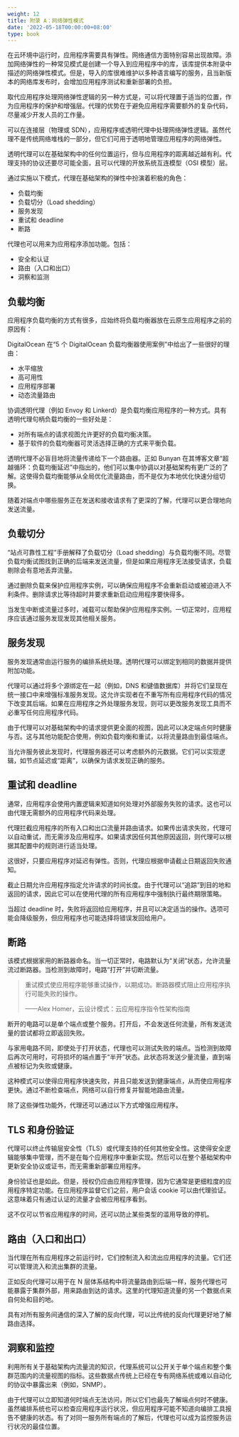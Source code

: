 ```yaml
---
weight: 12
title: 附录 A：网络弹性模式
date: '2022-05-18T00:00:00+08:00'
type: book
---
```


在云环境中运行时，应用程序需要具有弹性。网络通信方面特别容易出现故障。添加网络弹性的一种常见模式是创建一个导入到应用程序中的库，该库提供本附录中描述的网络弹性模式。但是，导入的库很难维护以多种语言编写的服务，且当新版本的网络库发布时，会增加应用程序测试和重新部署的负担。

取代应用程序处理网络弹性逻辑的另一种方式是，可以将代理置于适当的位置，作为应用程序的保护和增强层。代理的优势在于避免应用程序需要额外的复杂代码，尽量减少开发人员的工作量。

可以在连接层（物理或 SDN），应用程序或透明代理中处理网络弹性逻辑。虽然代理不是传统网络堆栈的一部分，但它们可用于透明地管理应用程序的网络弹性。

透明代理可以在基础架构中的任何位置运行，但与应用程序的距离越近越有利。代理支持的协议还要尽可能全面，且可以代理的开放系统互连模型（OSI 模型）层。

通过实施以下模式，代理在基础架构的弹性中扮演着积极的角色：

- 负载均衡
- 负载切分（Load shedding）
- 服务发现
- 重试和 deadline
- 断路

代理也可以用来为应用程序添加功能。包括：

- 安全和认证
- 路由（入口和出口）
- 洞察和监测

## 负载均衡

应用程序负载均衡的方式有很多，应始终将负载均衡器放在云原生应用程序之前的原因有：

DigitalOcean 在“5 个 DigitalOcean 负载均衡器使用案例”中给出了一些很好的理由：

- 水平缩放
- 高可用性
- 应用程序部署
- 动态流量路由

协调透明代理（例如 Envoy 和 Linkerd）是负载均衡应用程序的一种方式。具有透明代理句柄负载均衡的一些好处是：

- 对所有端点的请求视图允许更好的负载均衡决策。
- 基于软件的负载均衡器可灵活选择正确的方式来平衡负载。

透明代理不必盲目地将流量传递给下一个路由器。正如 Bunyan 在其博客文章“超越循环：负载均衡延迟”中指出的，他们可以集中协调以对基础架构有更广泛的了解。这使得负载均衡能够从全局优化流量路由，而不是仅为本地优化快速分组切换。

随着对端点中哪些服务正在发送和接收请求有了更深的了解，代理可以更合理地向发送流量。

## 负载切分

“站点可靠性工程”手册解释了负载切分（Load shedding）与负载均衡不同。尽管负载均衡试图找到正确的后端来发送流量，但是如果应用程序无法接受请求，负载剔除会有意地丢弃流量。

通过删除负载来保护应用程序实例，可以确保应用程序不会重新启动或被迫进入不利条件。删除请求比等待超时并要求重新启动应用程序要快得多。

当发生中断或流量过多时，减载可以帮助保护应用程序实例。一切正常时，应用程序应该通过服务发现发现其他相关服务。

## 服务发现

服务发现通常由运行服务的编排系统处理。透明代理可以绑定到相同的数据并提供附加功能。

代理可以通过将多个源绑定在一起（例如，DNS 和键值数据库）并将它们呈现在统一接口中来增强标准服务发现。这允许实现者在不重写所有应用程序代码的情况下改变其后端。如果在应用程序之外处理服务发现，则可以更改服务发现工具而不必重写任何应用程序代码。

由于代理可以对基础架构中的请求提供更全面的视图，因此可以决定端点何时健康与否。这与其他功能配合使用，例如负载均衡和重试，以将流量路由到最佳端点。

当允许服务彼此发现时，代理服务器还可以考虑额外的元数据。它们可以实现逻辑，如节点延迟或“距离”，以确保为请求发现正确的服务。

## 重试和 deadline

通常，应用程序会使用内置逻辑来知道如何处理对外部服务失败的请求。这也可以由代理无需额外的应用程序代码来处理。

代理拦截应用程序的所有入口和出口流量并路由请求。如果传出请求失败，代理可以自动重试，而无需涉及应用程序。如果请求因任何其他原因返回，则代理可以根据其配置中的规则进行适当处理。

这很好，只要应用程序对延迟有弹性。否则，代理应根据申请截止日期返回失败通知。

截止日期允许应用程序指定允许请求的时间长度。由于代理可以“追踪”到目的地和返回的请求，因此它可以在使用代理的所有应用程序中强制执行最终期限策略。

当超过 deadline 时，失败将返回给应用程序，并且可以决定适当的操作。选项可能会降级服务，但应用程序也可能选择将错误发回给用户。

## 断路

该模式根据家用的断路器命名。当一切正常时，电路默认为“关闭”状态，允许流量流过断路器。当检测到故障时，电路“打开”并切断流量。

> 重试模式使应用程序能够重试操作，以期成功。断路器模式阻止应用程序执行可能失败的操作。
>
> ——Alex Homer，云设计模式：云应用程序指令性架构指南

断开的电路可以是单个端点或整个服务。打开后，不会发送任何流量，所有发送流量的尝试都将立即返回失败。

与家用电路不同，即使处于打开状态，代理也可以测试失败的端点。当检测到故障后再次可用时，可将损坏的端点置于“半开”状态。此状态将发送少量流量，直到端点被标记为失败或健康。

这种模式可以使得应用程序快速失败，并且只能发送到健康端点，从而使应用程序更快。通过不断检查端点，网络可以自行修复并智能地路由流量。

除了这些弹性功能外，代理还可以通过以下方式增强应用程序。

## TLS 和身份验证

代理可以终止传输层安全性（TLS）或代理支持的任何其他安全性。这使得安全逻辑能够集中管理，而不是在每个应用程序中重新实现。然后可以在整个基础架构中更新安全协议或证书，而无需重新部署应用程序。

身份验证也是如此。但是，授权仍应由应用程序管理，因为它通常是更细粒度的应用程序特定功能。在应用程序监督它们之前，用户会话 cookie 可以由代理验证。这意味着只有通过认证的流量才会被应用程序看到。

这不仅可以节省应用程序的时间，还可以防止某些类型的滥用导致的停机。

## 路由（入口和出口）

当代理在所有应用程序之前运行时，它们控制流入和流出应用程序的流量。它们还可以管理流入和流出集群的流量。

正如反向代理可以用于在 N 层体系结构中将流量路由到后端一样，服务代理也可能暴露于集群外部，用来路由到达的请求。这里的代理知道流量的另一个数据点来自何处和目的地。

具有对所有服务间通信的深入了解的反向代理，可以比传统的反向代理更好地了解路由选择。

## 洞察和监控

利用所有关于基础架构内流量流的知识，代理系统可以公开关于单个端点和整个集群范围内的流量视图的指标。这些数据点传统上已经在专有网络系统或难以自动化的协议中暴露出来（例如，SNMP）。

由于代理可以立即知道何时端点无法访问，所以它们也最先了解端点何时不健康。虽然编排系统也可以检查应用程序运行状况，但应用程序可能不知道向编排工具报告不健康的状态。有了对同一服务所有端点的了解后，代理也可以成为监控服务运行状况的最佳位置。
